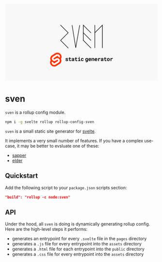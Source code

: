 ![Banner](docs/images/banner.jpg)

# sven

`sven` is a rollup config module.

```bash
npm i -g svelte rollup rollup-config-sven
```

`sven` is a small static site generator for [svelte](https://svelte.dev/).

It implements a very small number of features. If you have a complex use-case, it may be better to evsluate one of these:

- [sapper](https://sapper.svelte.dev/)
- [elder](https://github.com/Elderjs/elderjs)

## Quickstart

Add the following script to your `package.json` scripts section:

```json
"build": "rollup -c node:sven" 
```

## API

Under the hood, all `sven` is doing is dynamically generating rollup config. Here are the high-level steps it performs:

- generates an entrypoint for every `.svelte` file in the `pages` directory
- generates a `.js` file for every entrypoint into the `assets` directory
- generates a `.html` file for each entrypoint into the `public` directory
- generates a `.css` file for every entrypoint into the `assets` directory
